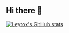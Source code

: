 ## Hi there 👋
[![Leytox's GitHub stats](https://github-readme-stats.vercel.app/api?username=leytox)](https://github.com/leytox/github-readme-stats)
<!--
**Leytox/Leytox** is a ✨ _special_ ✨ repository because its `README.md` (this file) appears on your GitHub profile.

Here are some ideas to get you started:

- 🔭 I’m currently working on ...
- 🌱 I’m currently learning ...
- 👯 I’m looking to collaborate on ...
- 🤔 I’m looking for help with ...
- 💬 Ask me about ...
- 📫 How to reach me: ...
- 😄 Pronouns: ...
- ⚡ Fun fact: ...
-->
